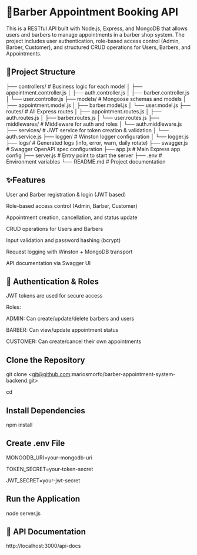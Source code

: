 # 💈Barber Appointment Booking API

This is a RESTful API built with Node.js, Express, and MongoDB that allows users and barbers to manage appointments in a barber shop system. The project includes user authentication, role-based access control (Admin, Barber, Customer), and structured CRUD operations for Users, Barbers, and Appointments.

## 📁Project Structure

├── controllers/           # Business logic for each model
│   ├── appointment.controller.js
│   ├── auth.controller.js
│   ├── barber.controller.js
│   └── user.controller.js
├── models/                # Mongoose schemas and models
│   ├── appointment.model.js
│   ├── barber.model.js
│   └── user.model.js
├── routes/                # All Express routes
│   ├── appointment.routes.js
│   ├── auth.routes.js
│   ├── barber.routes.js
│   └── user.routes.js
├── middlewares/          # Middleware for auth and roles
│   └── auth.middleware.js
├── services/             # JWT service for token creation & validation
│   └── auth.service.js
├── logger/               # Winston logger configuration
│   └── logger.js
├── logs/                 # Generated logs (info, error, warn, daily rotate)
├── swagger.js            # Swagger OpenAPI spec configuration
├── app.js                # Main Express app config
├── server.js             # Entry point to start the server
├── .env                  # Environment variables
└── README.md             # Project documentation

## ✨Features 

User and Barber registration & login (JWT based)

Role-based access control (Admin, Barber, Customer)

Appointment creation, cancellation, and status update

CRUD operations for Users and Barbers

Input validation and password hashing (bcrypt)

Request logging with Winston + MongoDB transport

API documentation via Swagger UI

## 🔐 Authentication & Roles

JWT tokens are used for secure access

Roles:

ADMIN: Can create/update/delete barbers and users

BARBER: Can view/update appointment status

CUSTOMER: Can create/cancel their own appointments

## Clone the Repository

git clone <git@github.com:mariosmorfo/barber-appointment-system-backend.git>

cd <barber-appointment-system-backend>

## Install Dependencies

npm install

## Create .env File

MONGODB_URI=your-mongodb-uri

TOKEN_SECRET=your-token-secret

JWT_SECRET=your-jwt-secret

## Run the Application 

node server.js

## 📘 API Documentation

http://localhost:3000/api-docs



